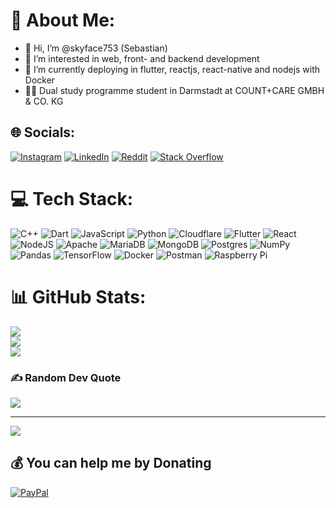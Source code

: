 # 💫 About Me:
- 👋 Hi, I’m @skyface753 (Sebastian)<br>
- 👀 I’m interested in web, front- and backend development<br>
- 🌱 I’m currently deploying in flutter, reactjs, react-native and nodejs with Docker<br>
- 👨‍💻 Dual study programme student in Darmstadt at COUNT+CARE GMBH & CO. KG


## 🌐 Socials:
[![Instagram](https://img.shields.io/badge/Instagram-%23E4405F.svg?logo=Instagram&logoColor=white)](https://www.instagram.com/_seppel99_/) [![LinkedIn](https://img.shields.io/badge/LinkedIn-%230077B5.svg?logo=linkedin&logoColor=white)](https://linkedin.com/in/sebastian-jörz-01a708232) [![Reddit](https://img.shields.io/badge/Reddit-%23FF4500.svg?logo=Reddit&logoColor=white)](https://reddit.com/user/Unable_Clerk_5840) [![Stack Overflow](https://img.shields.io/badge/-Stackoverflow-FE7A16?logo=stack-overflow&logoColor=white)](https://stackoverflow.com/users/12053995) 

# 💻 Tech Stack:
![C++](https://img.shields.io/badge/c++-%2300599C.svg?style=flat&logo=c%2B%2B&logoColor=white) ![Dart](https://img.shields.io/badge/dart-%230175C2.svg?style=flat&logo=dart&logoColor=white) ![JavaScript](https://img.shields.io/badge/javascript-%23323330.svg?style=flat&logo=javascript&logoColor=%23F7DF1E) ![Python](https://img.shields.io/badge/python-3670A0?style=flat&logo=python&logoColor=ffdd54) ![Cloudflare](https://img.shields.io/badge/Cloudflare-F38020?style=flat&logo=Cloudflare&logoColor=white) ![Flutter](https://img.shields.io/badge/Flutter-%2302569B.svg?style=flat&logo=Flutter&logoColor=white) ![React](https://img.shields.io/badge/react-%2320232a.svg?style=flat&logo=react&logoColor=%2361DAFB) ![NodeJS](https://img.shields.io/badge/node.js-6DA55F?style=flat&logo=node.js&logoColor=white) ![Apache](https://img.shields.io/badge/apache-%23D42029.svg?style=flat&logo=apache&logoColor=white) ![MariaDB](https://img.shields.io/badge/MariaDB-003545?style=flat&logo=mariadb&logoColor=white) ![MongoDB](https://img.shields.io/badge/MongoDB-%234ea94b.svg?style=flat&logo=mongodb&logoColor=white) ![Postgres](https://img.shields.io/badge/postgres-%23316192.svg?style=flat&logo=postgresql&logoColor=white) ![NumPy](https://img.shields.io/badge/numpy-%23013243.svg?style=flat&logo=numpy&logoColor=white) ![Pandas](https://img.shields.io/badge/pandas-%23150458.svg?style=flat&logo=pandas&logoColor=white) ![TensorFlow](https://img.shields.io/badge/TensorFlow-%23FF6F00.svg?style=flat&logo=TensorFlow&logoColor=white) ![Docker](https://img.shields.io/badge/docker-%230db7ed.svg?style=flat&logo=docker&logoColor=white) ![Postman](https://img.shields.io/badge/Postman-FF6C37?style=flat&logo=postman&logoColor=white) ![Raspberry Pi](https://img.shields.io/badge/-RaspberryPi-C51A4A?style=flat&logo=Raspberry-Pi)
# 📊 GitHub Stats:
![](https://github-readme-stats-git-masterrstaa-rickstaa.vercel.app/api?username=skyface753&theme=dark&hide_border=false&include_all_commits=true&count_private=true)<br/>
![](https://github-readme-streak-stats.herokuapp.com/?user=skyface753&theme=dark&hide_border=false)<br/>
![](https://github-readme-stats-git-masterrstaa-rickstaa.vercel.app/api/top-langs/?username=skyface753&theme=dark&hide_border=false&include_all_commits=false&count_private=true&layout=compact)

### ✍️ Random Dev Quote
![](https://quotes-github-readme.vercel.app/api?type=horizontal&theme=radical)

<!---
### 😂 Random Dev Meme
<img src="https://random-memer.herokuapp.com/" width="512px"/>
-->
---
[![](https://visitcount.itsvg.in/api?id=skyface753&icon=0&color=0)](https://visitcount.itsvg.in)

  ## 💰 You can help me by Donating
  [![PayPal](https://img.shields.io/badge/PayPal-00457C?style=for-the-badge&logo=paypal&logoColor=white)](https://paypal.me/skyface) 

  <!-- Proudly created with GPRM ( https://gprm.itsvg.in ) -->
  
<!---
<img 
width="500"
src="https://raw.githubusercontent.com/skyface753/skyface753/4f021f490029e91f8e14e38a5d31277c8d4241b4/profile-3d-contrib/profile-night-green.svg" />
-->
